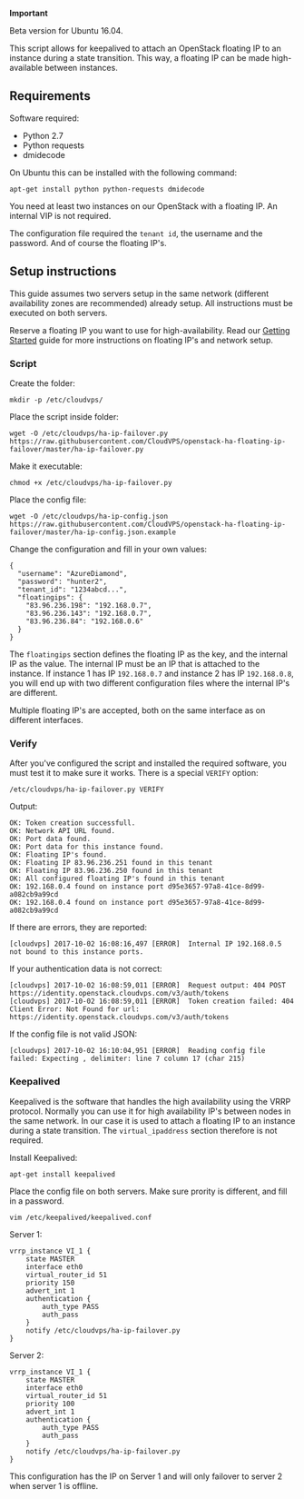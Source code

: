 
**Important**

Beta version for Ubuntu 16.04.


This script allows for keepalived to attach an OpenStack floating IP to an instance during a state transition. This way, a floating IP can be made high-available between instances.



## Requirements

Software required:

- Python 2.7
- Python requests
- dmidecode

On Ubuntu this can be installed with the following command:

	apt-get install python python-requests dmidecode

You need at least two instances on our OpenStack with a floating IP. An internal VIP is not required.

The configuration file required the `tenant id`, the username and the password. And of course the floating IP's.

## Setup instructions

This guide assumes two servers setup in the same network (different availability zones are recommended) already setup. All instructions must be executed on both servers.

Reserve a floating IP you want to use for high-availability. Read our [Getting Started](https://www.cloudvps.nl/openstack/openstack-getting-started) guide for more instructions on floating IP's and network setup.

### Script

Create the folder:

	mkdir -p /etc/cloudvps/

Place the script inside folder:

	wget -O /etc/cloudvps/ha-ip-failover.py https://raw.githubusercontent.com/CloudVPS/openstack-ha-floating-ip-failover/master/ha-ip-failover.py

Make it executable:

	chmod +x /etc/cloudvps/ha-ip-failover.py

Place the config file:

	wget -O /etc/cloudvps/ha-ip-config.json https://raw.githubusercontent.com/CloudVPS/openstack-ha-floating-ip-failover/master/ha-ip-config.json.example

Change the configuration and fill in your own values:

	{
	  "username": "AzureDiamond",
	  "password": "hunter2",
	  "tenant_id": "1234abcd...",
	  "floatingips": {
	    "83.96.236.198": "192.168.0.7",
	    "83.96.236.143": "192.168.0.7",
	    "83.96.236.84": "192.168.0.6"
	  }
	}


The `floatingips` section defines the floating IP as the key, and the internal IP as the value. The internal IP must be an IP that is attached to the instance. If instance 1 has IP `192.168.0.7` and instance 2 has IP `192.168.0.8`, you will end up with two different configuration files where the internal IP's are different.

Multiple floating IP's are accepted, both on the same interface as on different interfaces.

### Verify

After you've configured the script and installed the required software, you must test it to make sure it works. There is a special `VERIFY` option:

	/etc/cloudvps/ha-ip-failover.py VERIFY

Output:

	OK: Token creation successfull.
	OK: Network API URL found.
	OK: Port data found.
	OK: Port data for this instance found.
	OK: Floating IP's found.
	OK: Floating IP 83.96.236.251 found in this tenant
	OK: Floating IP 83.96.236.250 found in this tenant
	OK: All configured floating IP's found in this tenant
	OK: 192.168.0.4 found on instance port d95e3657-97a8-41ce-8d99-a082cb9a99cd
	OK: 192.168.0.4 found on instance port d95e3657-97a8-41ce-8d99-a082cb9a99cd

If there are errors, they are reported:

	[cloudvps] 2017-10-02 16:08:16,497 [ERROR]  Internal IP 192.168.0.5 not bound to this instance ports.

If your authentication data is not correct:

	[cloudvps] 2017-10-02 16:08:59,011 [ERROR]  Request output: 404 POST https://identity.openstack.cloudvps.com/v3/auth/tokens
	[cloudvps] 2017-10-02 16:08:59,011 [ERROR]  Token creation failed: 404 Client Error: Not Found for url: https://identity.openstack.cloudvps.com/v3/auth/tokens

If the config file is not valid JSON:

	[cloudvps] 2017-10-02 16:10:04,951 [ERROR]  Reading config file failed: Expecting , delimiter: line 7 column 17 (char 215)


### Keepalived

Keepalived is the software that handles the high availability using the VRRP protocol. Normally you can use it for high availability IP's between nodes in the same network. In our case it is used to attach a floating IP to an instance during a state transition. The `virtual_ipaddress` section therefore is not required.


Install Keepalived:

	apt-get install keepalived

Place the config file on both servers. Make sure prority is different, and fill in a password.

	vim /etc/keepalived/keepalived.conf

Server 1:

	vrrp_instance VI_1 {
	    state MASTER
	    interface eth0
	    virtual_router_id 51
	    priority 150
	    advert_int 1
	    authentication {
	        auth_type PASS
	        auth_pass
	    }
	    notify /etc/cloudvps/ha-ip-failover.py
	}

Server 2:

	vrrp_instance VI_1 {
	    state MASTER
	    interface eth0
	    virtual_router_id 51
	    priority 100
	    advert_int 1
	    authentication {
	        auth_type PASS
	        auth_pass
	    }
	    notify /etc/cloudvps/ha-ip-failover.py
	}


This configuration has the IP on Server 1 and will only failover to server 2 when server 1 is offline.
